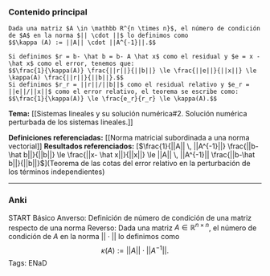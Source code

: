 ### Contenido principal

```ad-Formal
Dada una matriz $A \in \mathbb R^{n \times n}$, el número de condición de $A$ en la norma $|| \cdot ||$ lo definimos como
$$\kappa (A) := ||A|| \cdot ||A^{-1}||.$$
```

```ad-note
Si definimos $r = b- \hat b = b- A \hat x$ como el residual y $e = x - \hat x$ como el error, tenemos que:
$$\frac{1}{\kappa(A)} \frac{||r||}{||b||} \le \frac{||e||}{||x||} \le \kappa(A) \frac{||r||}{||b||}.$$
Si definimos $r_r = ||r||/||b||$ como el residual relativo y $e_r = ||e||/||x||$ como el error relativo, el teorema se escribe como:
$$\frac{1}{\kappa(A)} \le \frac{e_r}{r_r} \le \kappa(A).$$
```


**Tema:** [[Sistemas lineales y su solución numérica#2. Solución numérica perturbada de los sistemas lineales.]]

**Definiciones referenciadas:** [[Norma matricial subordinada a una norma vectorial]]
**Resultados referenciados:** [$\frac{1}{||A|| \, ||A^{-1}||} \frac{||b- \hat b||}{||b||} \le \frac{||x- \hat x||}{||x||} \le ||A|| \, ||A^{-1}|| \frac{||b-\hat b||}{||b||}$](Teorema de las cotas del error relativo en la perturbación de los términos independientes)

---
### Anki

START
Básico
Anverso: Definición de número de condición de una matriz respecto de una norma
Reverso: Dada una matriz $A \in \mathbb R^{n \times n}$, el número de condición de $A$ en la norma $|| \cdot ||$ lo definimos como
$$\kappa (A) := ||A|| \cdot ||A^{-1}||.$$
Tags:
ENaD

